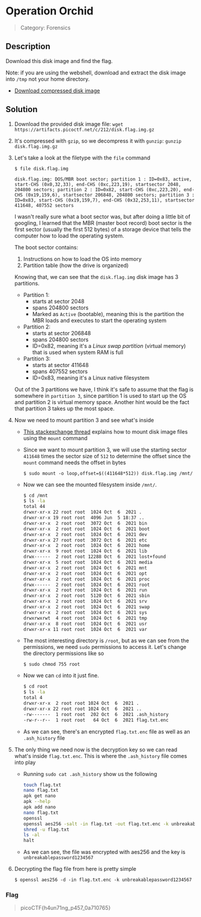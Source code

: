 # Operation Orchid

> Category: Forensics

## Description

Download this disk image and find the flag.

Note: if you are using the webshell, download and extract the disk image into `/tmp` not your home directory.
* [Download compressed disk image](https://artifacts.picoctf.net/c/212/disk.flag.img.gz)


## Solution

1. Download the provided disk image file: `wget https://artifacts.picoctf.net/c/212/disk.flag.img.gz`

2. It's compressed with `gzip`, so we decompress it with `gunzip`: `gunzip disk.flag.img.gz`

3. Let's take a look at the filetype with the `file` command

    `$ file disk.flag.img`

    `disk.flag.img: DOS/MBR boot sector; partition 1 : ID=0x83, active, start-CHS (0x0,32,33), end-CHS (0xc,223,19), startsector 2048, 204800 sectors; partition 2 : ID=0x82, start-CHS (0xc,223,20), end-CHS (0x19,159,6), startsector 206848, 204800 sectors; partition 3 : ID=0x83, start-CHS (0x19,159,7), end-CHS (0x32,253,11), startsector 411648, 407552 sectors`

    I wasn't really sure what a boot sector was, but after doing a little bit of googling, I learned that the MBR (master boot record) boot sector is the first sector (usually the first 512 bytes) of a storage device that tells the computer how to load the operating system. 

    The boot sector contains:
    1. Instructions on how to load the OS into memory
    2. Partition table (how the drive is organized)

    Knowing that, we can see that the `disk.flag.img` disk image has 3 partitions.

    * Partition 1:
        - starts at sector 2048
        - spans 204800 sectors
        - Marked as `Active` (bootable), meaning this is the partition the MBR loads and executes to start the operating system
    * Partition 2:
        - starts at sector 206848
        - spans 204800 sectors
        - ID=0x82, meaning it's a *Linux swap partition* (virtual memory) that is used when system RAM is full
    * Partition 3:
        - starts at sector 411648
        - spans 407552 sectors
        - ID=0x83, meaning it's a Linux native filesystem

    Out of the 3 partitions we have, I think it's safe to assume that the flag is somewhere in `partition 3`, since partition 1 is used to start up the OS and partition 2 is virtual memory space. Another hint would be the fact that partition 3 takes up the most space.


4. Now we need to mount partition 3 and see what's inside

    * [This stackexchange thread](https://unix.stackexchange.com/questions/316401/how-to-mount-a-disk-image-from-the-command-line) explains how to mount disk image files using the `mount` command

    * Since we want to mount partition 3, we will use the starting sector `411648` times the sector size of `512` to determine the offset since the `mount` command needs the offset in bytes

        `$ sudo mount -o loop,offset=$((411648*512)) disk.flag.img /mnt/`

    * Now we can see the mounted filesystem inside `/mnt/`.

        ```sh
        $ cd /mnt
        $ ls -la
        total 44
        drwxr-xr-x 22 root root  1024 Oct  6  2021 .
        drwxr-xr-x 19 root root  4096 Jun  5 18:37 ..
        drwxr-xr-x  2 root root  3072 Oct  6  2021 bin
        drwxr-xr-x  2 root root  1024 Oct  6  2021 boot
        drwxr-xr-x  2 root root  1024 Oct  6  2021 dev
        drwxr-xr-x 27 root root  3072 Oct  6  2021 etc
        drwxr-xr-x  2 root root  1024 Oct  6  2021 home
        drwxr-xr-x  9 root root  1024 Oct  6  2021 lib
        drwx------  2 root root 12288 Oct  6  2021 lost+found
        drwxr-xr-x  5 root root  1024 Oct  6  2021 media
        drwxr-xr-x  2 root root  1024 Oct  6  2021 mnt
        drwxr-xr-x  2 root root  1024 Oct  6  2021 opt
        drwxr-xr-x  2 root root  1024 Oct  6  2021 proc
        drwx------  2 root root  1024 Oct  6  2021 root
        drwxr-xr-x  2 root root  1024 Oct  6  2021 run
        drwxr-xr-x  2 root root  5120 Oct  6  2021 sbin
        drwxr-xr-x  2 root root  1024 Oct  6  2021 srv
        drwxr-xr-x  2 root root  1024 Oct  6  2021 swap
        drwxr-xr-x  2 root root  1024 Oct  6  2021 sys
        drwxrwxrwt  4 root root  1024 Oct  6  2021 tmp
        drwxr-xr-x  8 root root  1024 Oct  6  2021 usr
        drwxr-xr-x 11 root root  1024 Oct  6  2021 var
        ```

    * The most interesting directory is `/root`, but as we can see from the permissions, we need `sudo` permissions to access it. Let's change the directory permissions like so

        `$ sudo chmod 755 root`

    * Now we can `cd` into it just fine. 

        ```sh
        $ cd root
        $ ls -la
        total 4
        drwxr-xr-x  2 root root 1024 Oct  6  2021 .
        drwxr-xr-x 22 root root 1024 Oct  6  2021 ..
        -rw-------  1 root root  202 Oct  6  2021 .ash_history
        -rw-r--r--  1 root root   64 Oct  6  2021 flag.txt.enc
        ```

    * As we can see, there's an encrypted `flag.txt.enc` file as well as an `.ash_history` file

5. The only thing we need now is the decryption key so we can read what's inside `flag.txt.enc`. This is where the `.ash_history` file comes into play

    * Running `sudo cat .ash_history` show us the following

        ```sh
        touch flag.txt
        nano flag.txt 
        apk get nano
        apk --help
        apk add nano
        nano flag.txt 
        openssl
        openssl aes256 -salt -in flag.txt -out flag.txt.enc -k unbreakablepassword1234567
        shred -u flag.txt
        ls -al
        halt
        ```

    * As we can see, the file was encrypted with aes256 and the key is `unbreakablepassword1234567`

6. Decrypting the flag file from here is pretty simple

    `$ openssl aes256 -d -in flag.txt.enc -k unbreakablepassword1234567`


### Flag 

> picoCTF{h4un71ng_p457_0a710765}
